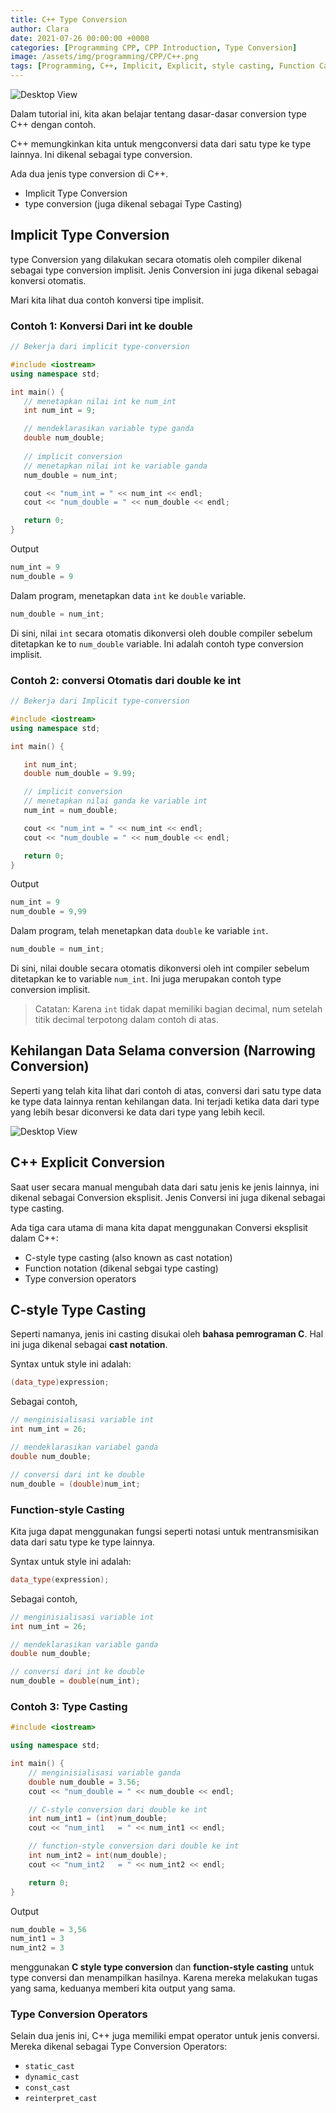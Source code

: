 ```yaml
---
title: C++ Type Conversion
author: Clara
date: 2021-07-26 00:00:00 +0000
categories: [Programming CPP, CPP Introduction, Type Conversion]
image: /assets/img/programming/CPP/C++.png
tags: [Programming, C++, Implicit, Explicit, style casting, Function Casting, Conversion Operators, static cast, dynamic_cast, const cast, reinterpret cast]
---
```

![Desktop View](/assets/img/programming/CPP/C++.png)

Dalam tutorial ini, kita akan belajar tentang dasar-dasar conversion type C++ dengan contoh.

C++ memungkinkan kita untuk mengconversi data dari satu type ke type lainnya. Ini dikenal sebagai type conversion.

Ada dua jenis type conversion di C++.

- Implicit Type Conversion
- type conversion (juga dikenal sebagai Type Casting)

## Implicit Type Conversion
type Conversion yang dilakukan secara otomatis oleh compiler dikenal sebagai type conversion implisit. Jenis Conversion ini juga dikenal sebagai konversi otomatis.

Mari kita lihat dua contoh konversi tipe implisit.

### Contoh 1: Konversi Dari int ke double

```cpp
// Bekerja dari implicit type-conversion

#include <iostream>
using namespace std;

int main() {
   // menetapkan nilai int ke num_int
   int num_int = 9;

   // mendeklarasikan variable type ganda
   double num_double;
 
   // implicit conversion
   // menetapkan nilai int ke variable ganda
   num_double = num_int;

   cout << "num_int = " << num_int << endl;
   cout << "num_double = " << num_double << endl;

   return 0;
}
```

Output

```cpp
num_int = 9 
num_double = 9
```

Dalam program, menetapkan data `int` ke `double` variable.

```cpp
num_double = num_int;
```

Di sini, nilai `int` secara otomatis dikonversi oleh double compiler sebelum ditetapkan ke to `num_double` variable. Ini adalah contoh type conversion implisit.

### Contoh 2: conversi Otomatis dari double ke int

```cpp
// Bekerja dari Implicit type-conversion

#include <iostream>
using namespace std;

int main() {

   int num_int;
   double num_double = 9.99;

   // implicit conversion
   // menetapkan nilai ganda ke variable int
   num_int = num_double;

   cout << "num_int = " << num_int << endl;
   cout << "num_double = " << num_double << endl;

   return 0;
}
```

Output

```cpp
num_int = 9 
num_double = 9,99
```

Dalam program, telah menetapkan data `double` ke variable `int`.

```cpp
num_double = num_int;
```

Di sini, nilai double secara otomatis dikonversi oleh int compiler sebelum ditetapkan ke to variable `num_int`. Ini juga merupakan contoh type conversion implisit.

> Catatan: Karena `int` tidak dapat memiliki bagian decimal, num setelah titik decimal terpotong dalam contoh di atas.

## Kehilangan Data Selama conversion (Narrowing Conversion)
Seperti yang telah kita lihat dari contoh di atas, conversi dari satu type data ke type data lainnya rentan kehilangan data. Ini terjadi ketika data dari type yang lebih besar diconversi ke data dari type yang lebih kecil.

![Desktop View](/assets/img/programming/CPP/C++2.png)

## C++ Explicit Conversion
Saat user secara manual mengubah data dari satu jenis ke jenis lainnya, ini dikenal sebagai Conversion eksplisit. Jenis Conversi ini juga dikenal sebagai type casting.

Ada tiga cara utama di mana kita dapat menggunakan Conversi eksplisit dalam C++:

- C-style type casting (also known as cast notation)
- Function notation (dikenal sebgai type casting)
- Type conversion operators

## C-style Type Casting

Seperti namanya, jenis ini casting disukai oleh **bahasa pemrograman C**. Hal ini juga dikenal sebagai **cast notation**.

Syntax untuk style ini adalah:

```cpp
(data_type)expression;
```

Sebagai contoh,

```cpp
// menginisialisasi variable int
int num_int = 26;

// mendeklarasikan variabel ganda
double num_double;

// conversi dari int ke double
num_double = (double)num_int;
```

### Function-style Casting
Kita juga dapat menggunakan fungsi seperti notasi untuk mentransmisikan data dari satu type ke type lainnya.

Syntax untuk style ini adalah:

```cpp
data_type(expression);
```

Sebagai contoh,

```cpp
// menginisialisasi variable int
int num_int = 26;

// mendeklarasikan variable ganda
double num_double;

// conversi dari int ke double
num_double = double(num_int);
```

### Contoh 3: Type Casting

```cpp
#include <iostream>

using namespace std;

int main() {
    // menginisialisasi variable ganda
    double num_double = 3.56;
    cout << "num_double = " << num_double << endl;

    // C-style conversion dari double ke int
    int num_int1 = (int)num_double;
    cout << "num_int1   = " << num_int1 << endl;

    // function-style conversion dari double ke int
    int num_int2 = int(num_double);
    cout << "num_int2   = " << num_int2 << endl;

    return 0;
}
```

Output

```cpp
num_double = 3,56 
num_int1 = 3 
num_int2 = 3
```

menggunakan **C style type conversion** dan **function-style casting** untuk type conversi dan menampilkan hasilnya. Karena mereka melakukan tugas yang sama, keduanya memberi kita output yang sama.

### Type Conversion Operators
Selain dua jenis ini, C++ juga memiliki empat operator untuk jenis conversi. Mereka dikenal sebagai Type Conversion Operators:

- `static_cast`
- `dynamic_cast`
- `const_cast`
- `reinterpret_cast`
